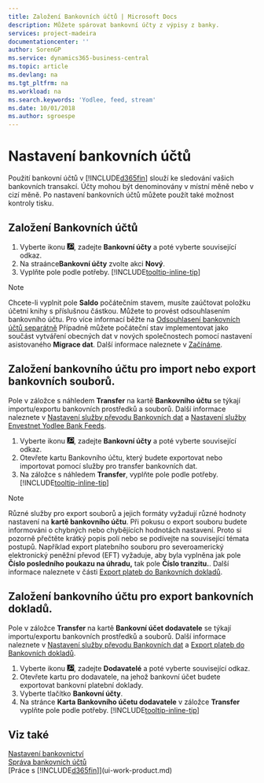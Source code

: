 ```yaml
---
title: Založení Bankovních účtů | Microsoft Docs
description: Můžete spárovat bankovní účty z výpisy z banky.
services: project-madeira
documentationcenter: ''
author: SorenGP
ms.service: dynamics365-business-central
ms.topic: article
ms.devlang: na
ms.tgt_pltfrm: na
ms.workload: na
ms.search.keywords: 'Yodlee, feed, stream'
ms.date: 10/01/2018
ms.author: sgroespe
---
```

# <a name="set-up-bank-accounts"></a>Nastavení bankovních účtů
Použití bankovní účtů v [!INCLUDE[d365fin](includes/d365fin_md.md)] slouží ke sledování vašich bankovních transakcí. Účty mohou být denominovány v místní měně nebo v cizí měně. Po nastavení bankovních účtů můžete použít také možnost kontroly tisku.

## <a name="to-set-up-bank-accounts"></a>Založení Bankovních účtů
1. Vyberte ikonu ![Žárovka, která otevře funkci Řekněte mi](media/ui-search/search_small.png "Řekněte mi, co chcete dělat"), zadejte **Bankovní účty** a poté vyberte související odkaz.
2. Na straánce**Bankovní účty** zvolte akci **Nový**.
3. Vyplňte pole podle potřeby. [!INCLUDE[tooltip-inline-tip](includes/tooltip-inline-tip_md.md)]

> [!NOTE]
> Chcete-li vyplnit pole **Saldo** počátečním stavem, musíte zaúčtovat položku účetní knihy s příslušnou částkou. Můžete to provést odsouhlasením bankovního účtu. Pro více informací běžte na [Odsouhlasení bankovních účtů separátně](bank-how-reconcile-bank-accounts-separately.md) Případně můžete počáteční stav implementovat jako součást vytváření obecných dat v nových společnostech pomocí nastavení asistovaného **Migrace dat**. Další informace naleznete v [Začínáme](product-get-started.md).

## <a name="to-set-up-your-bank-account-for-import-or-export-of-bank-files"></a>Založení bankovního účtu pro import nebo export bankovních souborů.
Pole v záložce s náhledem **Transfer** na kartě **Bankovního účtu** se týkají importu/exportu bankovních prostředků a souborů. Další informace naleznete v [Nastavení služby převodu Bankovních dat](bank-how-setup-bank-data-conversion-service.md) a [Nastavení služby Envestnet Yodlee Bank Feeds](bank-how-setup-bank-statement-service.md).

1. Vyberte ikonu ![Žárovka, která otevře funkci Řekněte mi](media/ui-search/search_small.png "Řekněte mi, co chcete dělat"), zadejte **Bankovní účty** a poté vyberte související odkaz.
2. Otevřete kartu Bankovního účtu, který budete exportovat nebo importovat pomocí služby pro transfer bankovních dat.
3. Na záložce s náhledem **Transfer**, vyplňte pole podle potřeby. [!INCLUDE[tooltip-inline-tip](includes/tooltip-inline-tip_md.md)]

> [!NOTE]  
>   Různé služby pro export souborů a jejich formáty vyžadují různé hodnoty nastavení na **kartě bankovního účtu**. Při pokusu o export souboru budete informováni o chybných nebo chybějících hodnotách nastavení. Proto si pozorně přečtěte krátký popis polí nebo se podívejte na související témata postupů. Například export platebního souboru pro severoamerický elektronický peněžní převod (EFT) vyžaduje, aby byla vyplněna jak pole **Číslo posledního poukazu na úhradu,** tak pole **Číslo tranzitu.**. Další informace naleznete v části [Export plateb do Bankovních dokladů](payables-how-export-payments-bank-file.md).

## <a name="to-set-up-vendor-bank-accounts-for-export-of-bank-files"></a>Založení bankovního účtu pro export bankovních dokladů.
Pole v záložce **Transfer** na kartě **Bankovní účet dodavatele** se týkají importu/exportu bankovních prostředků a souborů. Další informace naleznete v [Nastavení služby převodu Bankovních dat](bank-how-setup-bank-data-conversion-service.md) a [Export plateb do Bankovních dokladů](payables-how-export-payments-bank-file.md).

1. Vyberte ikonu ![Žárovky, která otevře funkci Řekněte mi](media/ui-search/search_small.png "Řekněte mi, co chcete dělat"), zadejte **Dodavatelé** a poté vyberte související odkaz.
2. Otevřete kartu pro dodavatele, na jehož bankovní účet budete exportovat bankovní platební doklady.
3. Vyberte tlačítko **Bankovní účty**.
3. Na stránce **Karta Bankovního účetu dodavatele** v záložce **Transfer** vyplňte pole podle potřeby. [!INCLUDE[tooltip-inline-tip](includes/tooltip-inline-tip_md.md)]

## <a name="see-also"></a>Viz také
[Nastavení bankovnictví](bank-setup-banking.md)  
[Správa bankovních účtů](bank-manage-bank-accounts.md)  
[Práce s [!INCLUDE[d365fin](includes/d365fin_md.md)]](ui-work-product.md)
